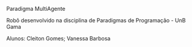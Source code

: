 Paradigma MultiAgente 

Robô desenvolvido na disciplina de Paradigmas de Programação - UnB Gama

Alunos: Cleiton Gomes; Vanessa Barbosa
